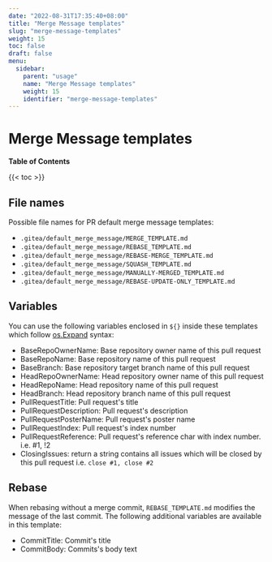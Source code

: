 ```yaml
---
date: "2022-08-31T17:35:40+08:00"
title: "Merge Message templates"
slug: "merge-message-templates"
weight: 15
toc: false
draft: false
menu:
  sidebar:
    parent: "usage"
    name: "Merge Message templates"
    weight: 15
    identifier: "merge-message-templates"
---
```


# Merge Message templates

**Table of Contents**

{{< toc >}}

## File names

Possible file names for PR default merge message templates:

- `.gitea/default_merge_message/MERGE_TEMPLATE.md`
- `.gitea/default_merge_message/REBASE_TEMPLATE.md`
- `.gitea/default_merge_message/REBASE-MERGE_TEMPLATE.md`
- `.gitea/default_merge_message/SQUASH_TEMPLATE.md`
- `.gitea/default_merge_message/MANUALLY-MERGED_TEMPLATE.md`
- `.gitea/default_merge_message/REBASE-UPDATE-ONLY_TEMPLATE.md`

## Variables

You can use the following variables enclosed in `${}` inside these templates which follow [os.Expand](https://pkg.go.dev/os#Expand) syntax:

- BaseRepoOwnerName: Base repository owner name of this pull request
- BaseRepoName: Base repository name of this pull request
- BaseBranch: Base repository target branch name of this pull request
- HeadRepoOwnerName: Head repository owner name of this pull request
- HeadRepoName: Head repository name of this pull request
- HeadBranch: Head repository branch name of this pull request
- PullRequestTitle: Pull request's title
- PullRequestDescription: Pull request's description
- PullRequestPosterName: Pull request's poster name
- PullRequestIndex: Pull request's index number
- PullRequestReference: Pull request's reference char with index number. i.e. #1, !2
- ClosingIssues: return a string contains all issues which will be closed by this pull request i.e. `close #1, close #2`

## Rebase

When rebasing without a merge commit, `REBASE_TEMPLATE.md` modifies the message of the last commit. The following additional variables are available in this template:

- CommitTitle: Commit's title
- CommitBody: Commits's body text
